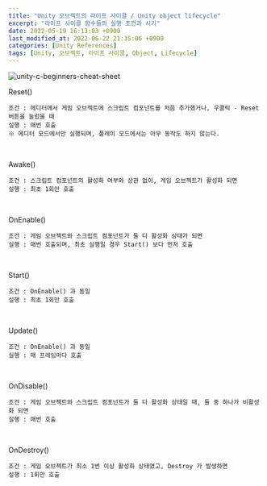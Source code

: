 ```yaml
---
title: "Unity 오브젝트의 라이프 사이클 / Unity object lifecycle"
excerpt: "라이프 사이클 함수들의 실행 조건과 시기"
date: 2022-05-19 16:13:03 +0900
last_modified_at: 2022-06-22 21:35:06 +0900
categories: [Unity References]
tags: [Unity, 오브젝트, 라이프 사이클, Object, Lifecycle]
---
```

![unity-c-beginners-cheat-sheet](https://user-images.githubusercontent.com/79886133/169446204-3e73f24a-1b97-4281-9512-1da005ed006c.png)
<br>

Reset()
<br>

```
조건 : 에디터에서 게임 오브젝트에 스크립트 컴포넌트를 처음 추가했거나, 우클릭 - Reset 버튼을 눌렀을 때
실행 : 매번 호출
※ 에디터 모드에서만 실행되며, 플레이 모드에서는 아무 동작도 하지 않는다.
```
<br>

Awake()
<br>

```
조건 : 스크립트 컴포넌트의 활성화 여부와 상관 없이, 게임 오브젝트가 활성화 되면
실행 : 최초 1회만 호출
```
<br>

OnEnable()
<br>

```
조건 : 게임 오브젝트와 스크립트 컴포넌트가 둘 다 활성화 상태가 되면
실행 : 매번 호출되며, 최초 실행일 경우 Start() 보다 먼저 호출
```
<br>

Start()
<br>

```
조건 : OnEnable() 과 동일
실행 : 최초 1회만 호출
```
<br>

Update()
<br>

```
조건 : OnEnable() 과 동일
실행 : 매 프레임마다 호출
```
<br>

OnDisable()
<br>

```
조건 : 게임 오브젝트와 스크립트 컴포넌트가 둘 다 활성화 상태일 때, 둘 중 하나가 비활성화 되면
실행 : 매번 호출
```
<br>

OnDestroy()
<br>

```
조건 : 게임 오브젝트가 최소 1번 이상 활성화 상태였고, Destroy 가 발생하면
실행 : 1회만 호출
```
